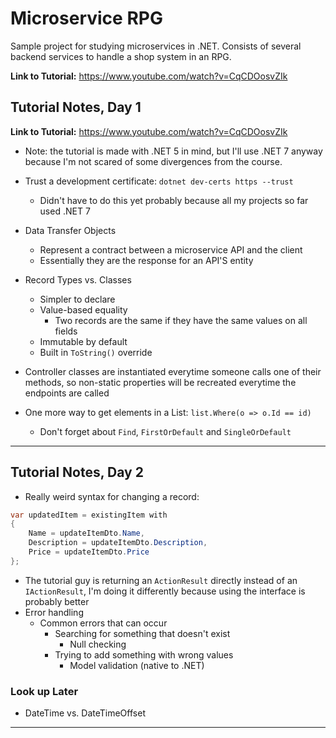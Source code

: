 # Microservice RPG

Sample project for studying microservices in .NET. Consists of several backend services to handle a shop system in an RPG.

**Link to Tutorial:** https://www.youtube.com/watch?v=CqCDOosvZIk

## Tutorial Notes, Day 1

**Link to Tutorial:** https://www.youtube.com/watch?v=CqCDOosvZIk
- Note: the tutorial is made with .NET 5 in mind, but I'll use .NET 7 anyway because I'm not scared of some divergences from the course.

- Trust a development certificate: `dotnet dev-certs https --trust`
  - Didn't have to do this yet probably because all my projects so far used .NET 7
- Data Transfer Objects
  - Represent a contract between a microservice API and the client
  - Essentially they are the response for an API'S entity
- Record Types vs. Classes
  - Simpler to declare
  - Value-based equality
    - Two records are the same if they have the same values on all fields
  - Immutable by default
  - Built in `ToString()` override
- Controller classes are instantiated everytime someone calls one of their methods, so non-static properties will be recreated everytime the endpoints are called
- One more way to get elements in a List: `list.Where(o => o.Id == id)`
  - Don't forget about `Find`, `FirstOrDefault` and `SingleOrDefault`

---
## Tutorial Notes, Day 2
- Really weird syntax for changing a record:
```csharp
var updatedItem = existingItem with
{
    Name = updateItemDto.Name,
    Description = updateItemDto.Description,
    Price = updateItemDto.Price
};
```
- The tutorial guy is returning an `ActionResult` directly instead of an `IActionResult`, I'm doing it differently because using the interface is probably better
- Error handling
  - Common errors that can occur
    - Searching for something that doesn't exist
      - Null checking
    - Trying to add something with wrong values
      - Model validation (native to .NET)

### Look up Later
- DateTime vs. DateTimeOffset

---
